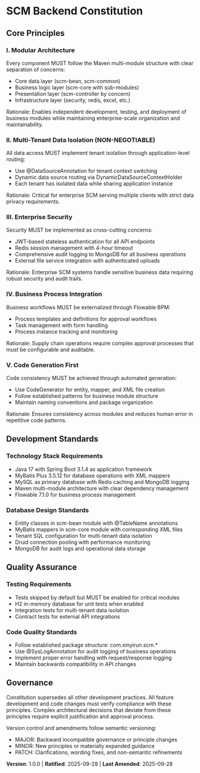 <!--
Sync Impact Report:
Version change: N/A → 1.0.0 (Initial constitution)
Modified principles: N/A (New constitution)
Added sections: All sections (Initial constitution)
Removed sections: N/A
Templates requiring updates:
  ✅ Updated: plan-template.md (references constitution checks)
  ✅ Updated: spec-template.md (aligns with requirements standards)
  ✅ Updated: tasks-template.md (aligns with task categorization)
  ✅ Updated: agent-file-template.md (references project guidelines)
Follow-up TODOs: None
-->

# SCM Backend Constitution

## Core Principles

### I. Modular Architecture
Every component MUST follow the Maven multi-module structure with clear separation of concerns:
- Core data layer (scm-bean, scm-common)
- Business logic layer (scm-core with sub-modules)
- Presentation layer (scm-controller by concern)
- Infrastructure layer (security, redis, excel, etc.)

Rationale: Enables independent development, testing, and deployment of business modules while maintaining enterprise-scale organization and maintainability.

### II. Multi-Tenant Data Isolation (NON-NEGOTIABLE)
All data access MUST implement tenant isolation through application-level routing:
- Use @DataSourceAnnotation for tenant context switching
- Dynamic data source routing via DynamicDataSourceContextHolder
- Each tenant has isolated data while sharing application instance

Rationale: Critical for enterprise SCM serving multiple clients with strict data privacy requirements.

### III. Enterprise Security
Security MUST be implemented as cross-cutting concerns:
- JWT-based stateless authentication for all API endpoints
- Redis session management with 4-hour timeout
- Comprehensive audit logging to MongoDB for all business operations
- External file service integration with authenticated uploads

Rationale: Enterprise SCM systems handle sensitive business data requiring robust security and audit trails.

### IV. Business Process Integration
Business workflows MUST be externalized through Flowable BPM:
- Process templates and definitions for approval workflows
- Task management with form handling
- Process instance tracking and monitoring

Rationale: Supply chain operations require complex approval processes that must be configurable and auditable.

### V. Code Generation First
Code consistency MUST be achieved through automated generation:
- Use CodeGenerator for entity, mapper, and XML file creation
- Follow established patterns for business module structure
- Maintain naming conventions and package organization

Rationale: Ensures consistency across modules and reduces human error in repetitive code patterns.

## Development Standards

### Technology Stack Requirements
- Java 17 with Spring Boot 3.1.4 as application framework
- MyBatis Plus 3.5.12 for database operations with XML mappers
- MySQL as primary database with Redis caching and MongoDB logging
- Maven multi-module architecture with clear dependency management
- Flowable 7.1.0 for business process management

### Database Design Standards
- Entity classes in scm-bean module with @TableName annotations
- MyBatis mappers in scm-core module with corresponding XML files
- Tenant SQL configuration for multi-tenant data isolation
- Druid connection pooling with performance monitoring
- MongoDB for audit logs and operational data storage

## Quality Assurance

### Testing Requirements
- Tests skipped by default but MUST be enabled for critical modules
- H2 in-memory database for unit tests when enabled
- Integration tests for multi-tenant data isolation
- Contract tests for external API integrations

### Code Quality Standards
- Follow established package structure: com.xinyirun.scm.*
- Use @SysLogAnnotation for audit logging of business operations
- Implement proper error handling with request/response logging
- Maintain backwards compatibility in API changes

## Governance

Constitution supersedes all other development practices. All feature development and code changes must verify compliance with these principles. Complex architectural decisions that deviate from these principles require explicit justification and approval process.

Version control and amendments follow semantic versioning:
- MAJOR: Backward incompatible governance or principle changes
- MINOR: New principles or materially expanded guidance
- PATCH: Clarifications, wording fixes, and non-semantic refinements

**Version**: 1.0.0 | **Ratified**: 2025-09-28 | **Last Amended**: 2025-09-28